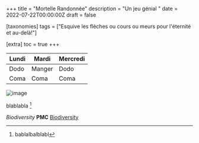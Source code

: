 +++
title = "Mortelle Randonnée"
description = "Un jeu génial "
date = 2022-07-22T00:00:00Z
draft = false

[taxonomies]
tags = ["Esquive les flèches ou cours ou meurs pour l'éternité et au-delà!"]

[extra]
toc = true
+++

| Lundi  | Mardi  | Mercredi |
|--------|--------|----------|
| Dodo   | Manger | Dodo     |
| Coma   | Coma   | Coma     |



![image](https://biodiversitypmc.sibils.org/img/logo_banner.7ff68d4d.png)

blablabla [^1]

[^1]: bablalbalblabl

*Biodiversity* **PMC** [Biodiversity](/"https://biodiversitypmc.sibils.org/")
